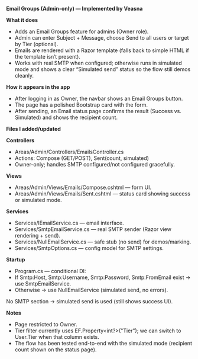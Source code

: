 **Email Groups (Admin-only) — Implemented by Veasna**

**What it does**
- Adds an Email Groups feature for admins (Owner role).
- Admin can enter Subject + Message, choose Send to all users or target by Tier (optional).
- Emails are rendered with a Razor template (falls back to simple HTML if the template isn’t present).
- Works with real SMTP when configured; otherwise runs in simulated mode and shows a clear “Simulated send” status so the flow still demos cleanly.

**How it appears in the app**
- After logging in as Owner, the navbar shows an Email Groups button.
- The page has a polished Bootstrap card with the form.
- After sending, an Email status page confirms the result (Success vs. Simulated) and shows the recipient count.

**Files I added/updated**

**Controllers**
- Areas/Admin/Controllers/EmailsController.cs
- Actions: Compose (GET/POST), Sent(count, simulated)
- Owner-only; handles SMTP configured/not configured gracefully.

**Views**
- Areas/Admin/Views/Emails/Compose.cshtml — form UI.
- Areas/Admin/Views/Emails/Sent.cshtml — status card showing success or simulated mode.

**Services**
- Services/IEmailService.cs — email interface.
- Services/SmtpEmailService.cs — real SMTP sender (Razor view rendering + send).
- Services/NullEmailService.cs — safe stub (no send) for demos/marking.
- Services/SmtpOptions.cs — config model for SMTP settings.

**Startup**
- Program.cs — conditional DI:
- If Smtp:Host, Smtp:Username, Smtp:Password, Smtp:FromEmail exist → use SmtpEmailService.
- Otherwise → use NullEmailService (simulated send, no errors).

No SMTP section → simulated send is used (still shows success UI).

**Notes**
- Page restricted to Owner.
- Tier filter currently uses EF.Property<int?>("Tier"); we can switch to User.Tier when that column exists.
- The flow has been tested end-to-end with the simulated mode (recipient count shown on the status page).

